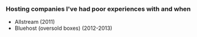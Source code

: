 ### Hosting companies I've had poor experiences with and when

* Allstream (2011)
* Bluehost (oversold boxes) (2012-2013)
